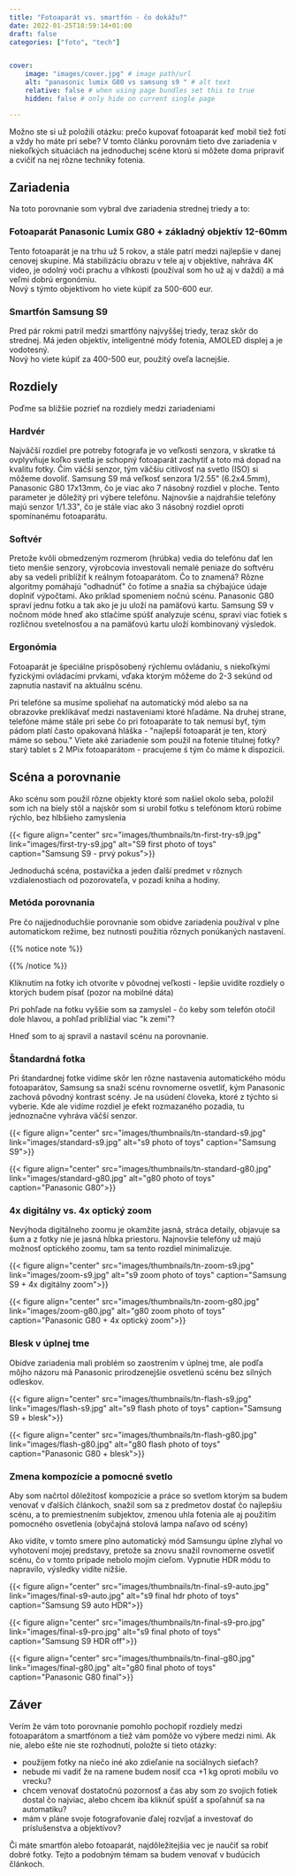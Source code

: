 ```yaml
---
title: "Fotoaparát vs. smartfón - čo dokážu?"
date: 2022-01-25T18:59:14+01:00
draft: false
categories: ["foto", "tech"]


cover:
    image: "images/cover.jpg" # image path/url
    alt: "panasonic lumix G80 vs samsung s9 " # alt text
    relative: false # when using page bundles set this to true
    hidden: false # only hide on current single page

---
```



Možno ste si už položili otázku: prečo kupovať fotoaparát keď mobil tiež fotí a vždy ho máte pri sebe?
V tomto článku porovnám tieto dve zariadenia v niekoľkých situáciách na jednoduchej scéne ktorú si môžete doma pripraviť a cvičiť na nej rôzne techniky fotenia.



## Zariadenia

Na toto porovnanie som vybral dve zariadenia strednej triedy a to: 

### Fotoaparát Panasonic Lumix G80 + základný objektív 12-60mm
Tento fotoaparát je na trhu už 5 rokov, a stále patrí medzi najlepšie v danej cenovej skupine. Má stabilizáciu obrazu v tele aj v objektíve, nahráva 4K video, je odolný voči prachu a vlhkosti (používal som ho už aj v daždi) a má veľmi dobrú ergonómiu.  
Nový s týmto objektívom ho viete kúpiť za 500-600 eur. 

### Smartfón Samsung S9
Pred pár rokmi patril medzi smartfóny najvyššej triedy, teraz skôr do strednej.  Má jeden objektív, inteligentné módy fotenia, AMOLED displej a je vodotesný.  
Nový ho viete kúpiť za 400-500 eur, použitý oveľa lacnejšie.

## Rozdiely

Poďme sa bližšie pozrieť na rozdiely medzi zariadeniami

### Hardvér

Najväčší rozdiel pre potreby fotografa je vo veľkosti senzora, v skratke tá ovplyvňuje koľko svetla je schopný fotoaparát zachytiť a toto má dopad na kvalitu fotky. Čím väčší senzor, tým väčšiu citlivosť na svetlo (ISO) si môžeme dovoliť. Samsung S9 má veľkosť senzora  1/2.55" (6.2x4.5mm), Panasonic G80 17x13mm, čo je viac ako 7 násobný rozdiel v ploche. Tento parameter je dôležitý pri výbere telefónu. Najnovšie a najdrahšie telefóny majú senzor 1/1.33", čo je stále viac ako 3 násobný rozdiel oproti spomínanému fotoaparátu.

### Softvér

Pretože kvôli obmedzeným rozmerom (hrúbka) vedia do telefónu dať len tieto menšie senzory, výrobcovia investovali nemalé peniaze do softvéru aby sa vedeli priblížiť k reálnym fotoaparátom. Čo to znamená? Rôzne algoritmy pomáhajú "odhadnúť" čo fotíme a snažia sa chýbajúce údaje doplniť výpočtami. Ako príklad spomeniem nočnú scénu. Panasonic G80 spraví jednu fotku a tak ako je ju uloží na pamäťovú kartu. Samsung S9 v nočnom móde hneď ako stlačíme spúšť analyzuje scénu, spraví viac fotiek s rozličnou svetelnosťou a na pamäťovú kartu uloží kombinovaný výsledok.  

### Ergonómia
Fotoaparát je špeciálne prispôsobený rýchlemu ovládaniu, s niekoľkými fyzickými ovládacími prvkami, vďaka ktorým môžeme do 2-3 sekúnd od zapnutia nastaviť na aktuálnu scénu.  

Pri telefóne sa musíme spoliehať na automatický mód alebo sa na obrazovke preklikávať medzi nastaveniami ktoré hľadáme. Na druhej strane, telefóne máme stále pri sebe čo pri fotoaparáte to tak nemusí byť, tým pádom platí často opakovaná hláška - "najlepší fotoaparát je ten, ktorý máme so sebou." Viete aké zariadenie som použil na fotenie titulnej fotky? starý tablet s 2 MPix fotoaparátom - pracujeme ś tým čo máme k dispozícii.




## Scéna a porovnanie

Ako scénu som použil rôzne objekty ktoré som našiel okolo seba, položil som ich na biely stôl a najskôr som si urobil fotku s telefónom ktorú robíme rýchlo, bez hlbšieho zamyslenia


{{< figure align="center" src="images/thumbnails/tn-first-try-s9.jpg" link="images/first-try-s9.jpg" alt="S9 first photo of toys" caption="Samsung S9 - prvý pokus">}}


Jednoduchá scéna, postavička a jeden ďalší predmet v rôznych vzdialenostiach od pozorovateľa, v pozadí kniha a hodiny.

### Metóda porovnania
Pre čo najjednoduchšie porovnanie som obidve zariadenia používal v plne automatickom režime, bez nutnosti použitia rôznych ponúkaných nastavení. 


{{% notice note %}}

{{% /notice %}}

Kliknutím na fotky ich otvoríte v pôvodnej veľkosti - lepšie uvidíte rozdiely o ktorých budem písať (pozor na mobilné dáta)


Pri pohľade na fotku vyššie som sa zamyslel - čo keby som telefón otočil dole hlavou, a pohľad priblížial viac "k zemi"?



Hneď som to aj spravil a nastavil scénu na porovnanie.

### Štandardná fotka

Pri štandardnej fotke vidíme skôr len rôzne nastavenia automatického módu fotoaparátov, Samsung sa snaží scénu rovnomerne osvetliť, kým Panasonic zachová pôvodný kontrast scény. Je na usúdení človeka, ktoré z týchto si vyberie. Kde ale vidíme rozdiel je efekt rozmazaného pozadia, tu jednoznačne vyhráva väčší senzor.

{{< figure align="center" src="images/thumbnails/tn-standard-s9.jpg" link="images/standard-s9.jpg" alt="s9 photo of toys" caption="Samsung S9">}}


{{< figure align="center" src="images/thumbnails/tn-standard-g80.jpg" link="images/standard-g80.jpg" alt="g80 photo of toys" caption="Panasonic G80">}}


### 4x digitálny vs. 4x optický zoom

Nevýhoda digitálneho zoomu je okamžite jasná, stráca detaily, objavuje sa šum a z fotky nie je jasná hĺbka priestoru. Najnovšie telefóny už majú možnosť optického zoomu, tam sa tento rozdiel minimalizuje.

{{< figure align="center" src="images/thumbnails/tn-zoom-s9.jpg" link="images/zoom-s9.jpg" alt="s9 zoom photo of toys" caption="Samsung S9 + 4x digitálny zoom">}}


{{< figure align="center" src="images/thumbnails/tn-zoom-g80.jpg" link="images/zoom-g80.jpg" alt="g80 zoom photo of toys" caption="Panasonic G80 + 4x optický zoom">}}


### Blesk v úplnej tme

Obidve zariadenia mali problém so zaostrením v úplnej tme, ale podľa môjho názoru má Panasonic prirodzenejšie osvetlenú scénu bez silných odleskov.

{{< figure align="center" src="images/thumbnails/tn-flash-s9.jpg" link="images/flash-s9.jpg" alt="s9 flash photo of toys" caption="Samsung S9 + blesk">}}


{{< figure align="center" src="images/thumbnails/tn-flash-g80.jpg" link="images/flash-g80.jpg" alt="g80 flash photo of toys" caption="Panasonic G80 + blesk">}}


### Zmena kompozície a pomocné svetlo

Aby som načrtol dôležitosť kompozície a práce so svetlom ktorým sa budem venovať v ďalších článkoch, snažil som sa z predmetov dostať čo najlepšiu scénu, a to premiestnením subjektov, zmenou uhla fotenia ale aj použitím pomocného osvetlenia (obyčajná stolová lampa naľavo od scény)

Ako vidíte, v tomto smere plno automatický mód Samsungu úplne zlyhal vo vyhotovení mojej predstavy, pretože sa znovu snažil rovnomerne osvetliť scénu, čo v tomto prípade nebolo mojím cieľom. Vypnutie HDR módu to napravilo, výsledky vidíte nižšie.


{{< figure align="center" src="images/thumbnails/tn-final-s9-auto.jpg" link="images/final-s9-auto.jpg" alt="s9 final hdr photo of toys" caption="Samsung S9 auto HDR">}}

{{< figure align="center" src="images/thumbnails/tn-final-s9-pro.jpg" link="images/final-s9-pro.jpg" alt="s9 final photo of toys" caption="Samsung S9 HDR off">}}

{{< figure align="center" src="images/thumbnails/tn-final-g80.jpg" link="images/final-g80.jpg" alt="g80 final photo of toys" caption="Panasonic G80 final">}}

## Záver

Verím že vám toto porovnanie pomohlo pochopiť rozdiely medzi fotoaparátom a smartfónom a tiež vám pomôže vo výbere medzi nimi.
Ak nie, alebo ešte nie ste rozhodnutí, položte si tieto otázky:
* použijem fotky na niečo iné ako zdieľanie na sociálnych sieťach?
* nebude mi vadiť že na ramene budem nosiť cca +1 kg oproti mobilu vo vrecku?
* chcem venovať dostatočnú pozornosť a čas aby som zo svojich fotiek dostal čo najviac, alebo chcem iba kliknúť spúšť a spoľahnúť sa na automatiku?
* mám v pláne svoje fotografovanie ďalej rozvíjať a investovať do príslušenstva a objektívov?

 Či máte smartfón alebo fotoaparát, najdôležitejšia vec je naučiť sa robiť dobré fotky. Tejto a podobným témam sa budem venovať v budúcich článkoch.



